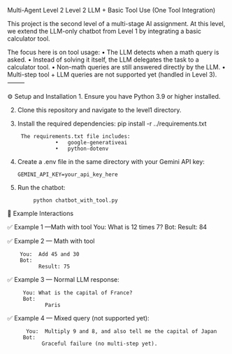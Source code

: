 Multi-Agent Level 2
Level 2  LLM + Basic Tool Use (One Tool Integration)

This project is the second level of a multi-stage AI assignment. At this level, we extend the LLM-only chatbot from Level 1 by integrating a basic calculator tool.

The focus here is on tool usage:
	•	The LLM detects when a math query is asked.
	•	Instead of solving it itself, the LLM delegates the task to a calculator tool.
	•	Non-math queries are still answered directly by the LLM.
	•	Multi-step tool + LLM queries are not supported yet (handled in Level 3).
⸻

⚙️ Setup and Installation
	1.	Ensure you have Python 3.9 or higher installed.

  	
   2.	Clone this repository and navigate to the level1 directory.
	
 3.	Install the required dependencies:
            pip install -r ../requirements.txt
            
   		 The requirements.txt file includes:
                    •	google-generativeai
                    •	python-dotenv
   4.	Create a .env file in the same directory with your Gemini API key:

     		GEMINI_API_KEY=your_api_key_here
5.	Run the chatbot:

  			 python chatbot_with_tool.py



💬 Example Interactions

   ✅ Example 1 —Math with tool
        You: What is 12 times 7?
        Bot: 
            Result: 84


 ✅ Example 2 — Math with tool     

        You:  Add 45 and 30   
        Bot: 
              Result: 75 

✅ Example 3 — Normal LLM response:

         You: What is the capital of France?
         Bot: 
                Paris
✅ Example 4 — Mixed query (not supported yet):      
        	
		  You:  Multiply 9 and 8, and also tell me the capital of Japan
         Bot:
               Graceful failure (no multi-step yet). 


